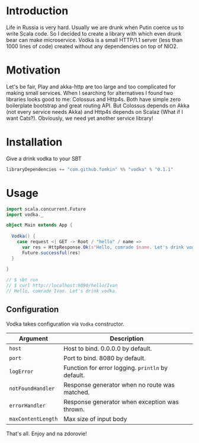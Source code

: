 # Introduction

Life in Russia is very hard. Usually we are drunk when Putin coerce us to write Scala code. So I decided to create a library with which even drunk bear can make microservice. Vodka is a small HTTP/1.1 server (less than 1000 lines of code) created without any dependencies on top of NIO2.

# Motivation

Let's be fair, Play and akka-http are too large and too complicated for making small services. When I searching for alternatives I found two libraries looks good to me: Colossus and Http4s. Both have simple zero boilerplate bootstrap and great routing API. But Colossus depends on Akka (not every service needs Akka) and Http4s depends on Scalaz (What if I want Cats?). Obviously, we need yet another service library!

# Installation

Give a drink vodka to your SBT

```scala
libraryDependencies += "com.github.fomkin" %% "vodka" % "0.1.1"
```

# Usage

```scala
import scala.concurrent.Future
import vodka._

object Main extends App {
  
  Vodka() {
    case request <| GET -> Root / "hello" / name =>
      var res = HttpResponse.Ok(s"Hello, comrade $name. Let's drink vodka.")
      Future.successful(res)
  }
  
}

// $ sbt run
// $ curl http://localhost:9090/hello/Ivan
// Hello, comrade Ivan. Let's drink vodka.
```

## Configuration

Vodka takes configuration via `Vodka` constructor.

| Argument           | Description                                        |
|--------------------|----------------------------------------------------|
| `host`             |  Host to bind. 0.0.0.0 by default.                 |
| `port`             | Port to bind. 8080 by default.                     |
| `logError`         | Function for error logging. `println` by default.  |
| `notFoundHandler`  | Response generator when no route was matched.      |
| `errorHandler`     | Response generator when exception was thrown.      |
| `maxContentLength` | Max size of input body                             |

That's all. Enjoy and na zdorovie!

